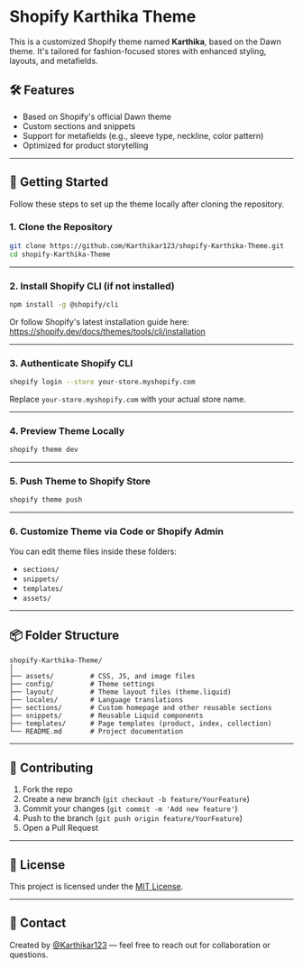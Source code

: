 
# Shopify Karthika Theme

This is a customized Shopify theme named **Karthika**, based on the Dawn theme. It's tailored for fashion-focused stores with enhanced styling, layouts, and metafields.

## 🛠️ Features

- Based on Shopify's official Dawn theme
- Custom sections and snippets
- Support for metafields (e.g., sleeve type, neckline, color pattern)
- Optimized for product storytelling

---

## 🚀 Getting Started

Follow these steps to set up the theme locally after cloning the repository.

### 1. Clone the Repository

```bash
git clone https://github.com/Karthikar123/shopify-Karthika-Theme.git
cd shopify-Karthika-Theme
```

---

### 2. Install Shopify CLI (if not installed)

```bash
npm install -g @shopify/cli
```

Or follow Shopify's latest installation guide here: https://shopify.dev/docs/themes/tools/cli/installation

---

### 3. Authenticate Shopify CLI

```bash
shopify login --store your-store.myshopify.com
```

Replace `your-store.myshopify.com` with your actual store name.

---

### 4. Preview Theme Locally

```bash
shopify theme dev
```

---

### 5. Push Theme to Shopify Store

```bash
shopify theme push
```

---

### 6. Customize Theme via Code or Shopify Admin

You can edit theme files inside these folders:

- `sections/`
- `snippets/`
- `templates/`
- `assets/`

---

## 📦 Folder Structure

```
shopify-Karthika-Theme/
│
├── assets/         # CSS, JS, and image files
├── config/         # Theme settings
├── layout/         # Theme layout files (theme.liquid)
├── locales/        # Language translations
├── sections/       # Custom homepage and other reusable sections
├── snippets/       # Reusable Liquid components
├── templates/      # Page templates (product, index, collection)
└── README.md       # Project documentation
```

---

## 🤝 Contributing

1. Fork the repo
2. Create a new branch (`git checkout -b feature/YourFeature`)
3. Commit your changes (`git commit -m 'Add new feature'`)
4. Push to the branch (`git push origin feature/YourFeature`)
5. Open a Pull Request

---

## 📄 License

This project is licensed under the [MIT License](LICENSE).

---

## 💬 Contact

Created by [@Karthikar123](https://github.com/Karthikar123) — feel free to reach out for collaboration or questions.
